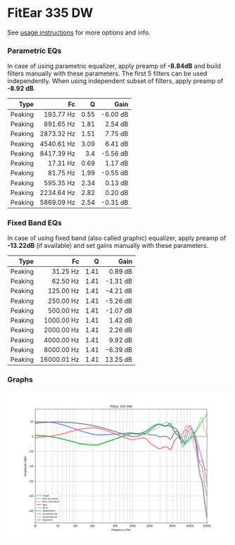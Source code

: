 # FitEar 335 DW
See [usage instructions](https://github.com/jaakkopasanen/AutoEq#usage) for more options and info.

### Parametric EQs
In case of using parametric equalizer, apply preamp of **-8.84dB** and build filters manually
with these parameters. The first 5 filters can be used independently.
When using independent subset of filters, apply preamp of **-8.92 dB**.

| Type    | Fc         |    Q | Gain     |
|--------:|-----------:|-----:|---------:|
| Peaking | 193.77 Hz  | 0.55 | -6.00 dB |
| Peaking | 891.65 Hz  | 1.81 | 2.54 dB  |
| Peaking | 2873.32 Hz | 1.51 | 7.75 dB  |
| Peaking | 4540.61 Hz | 3.09 | 6.41 dB  |
| Peaking | 8417.39 Hz | 3.4  | -5.56 dB |
| Peaking | 17.31 Hz   | 0.69 | 1.17 dB  |
| Peaking | 81.75 Hz   | 1.99 | -0.55 dB |
| Peaking | 595.35 Hz  | 2.34 | 0.13 dB  |
| Peaking | 2234.64 Hz | 2.82 | 0.20 dB  |
| Peaking | 5869.09 Hz | 2.54 | -0.31 dB |

### Fixed Band EQs
In case of using fixed band (also called graphic) equalizer, apply preamp of **-13.22dB**
(if available) and set gains manually with these parameters.

| Type    | Fc          |    Q | Gain     |
|--------:|------------:|-----:|---------:|
| Peaking | 31.25 Hz    | 1.41 | 0.89 dB  |
| Peaking | 62.50 Hz    | 1.41 | -1.31 dB |
| Peaking | 125.00 Hz   | 1.41 | -4.21 dB |
| Peaking | 250.00 Hz   | 1.41 | -5.26 dB |
| Peaking | 500.00 Hz   | 1.41 | -1.07 dB |
| Peaking | 1000.00 Hz  | 1.41 | 1.42 dB  |
| Peaking | 2000.00 Hz  | 1.41 | 2.26 dB  |
| Peaking | 4000.00 Hz  | 1.41 | 9.92 dB  |
| Peaking | 8000.00 Hz  | 1.41 | -6.39 dB |
| Peaking | 16000.01 Hz | 1.41 | 13.25 dB |

### Graphs
![](./FitEar%20335%20DW.png)